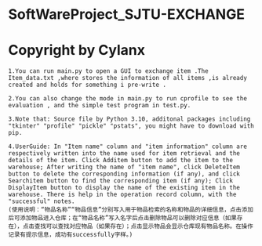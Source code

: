# SoftWareProject_SJTU-EXCHANGE
# Copyright by Cylanx
	1.You can run main.py to open a GUI to exchange item .The Item_data.txt ,where stores the information of all items ,is already created and holds for something i pre-write .
	
	2.You can also change the mode in main.py to run cprofile to see the evaluation , and the simple test program in test.py.
	
	3.Note that: Source file by Python 3.10, additonal packages including "tkinter" "profile" "pickle" "pstats", you might have to download with pip.
	
	4.UserGuide: In "Item name" column and "item information" column are respectively written into the name used for item retrieval and the details of the item. Click Additem button to add the item to the warehouse; After writing the name of "item name", click DeleteItem button to delete the corresponding information (if any), and click Searchitem button to find the corresponding item (if any); Click DisplayItem button to display the name of the existing item in the warehouse. There is help in the operation record column, with the "successful" notes.
	(使用说明：“物品名称”“物品信息”分别写入用于物品检索的名称和物品的详细信息，点击添加后可添加物品进入仓库；在“物品名称”写入名字后点击删除物品可以删除对应信息（如果存在），点击查找可以查找对应物品（如果存在）；点击显示物品会显示仓库现有物品名称。在操作记录有提示信息，成功有successfully字样。)
